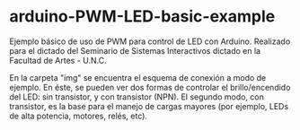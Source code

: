 # arduino-PWM-LED-basic-example
Ejemplo básico de uso de PWM para control de LED con Arduino. Realizado para el dictado del Seminario de Sistemas Interactivos dictado en la Facultad de Artes - U.N.C.

En la carpeta "img" se encuentra el esquema de conexión a modo de ejemplo. En éste, se pueden ver dos formas de controlar el brillo/encendido del LED: sin transistor, y con transistor (NPN). El segundo modo, con transistor, es la base para el manejo de cargas mayores (por ejemplo, LEDs de alta potencia, motores, relés, etc).
